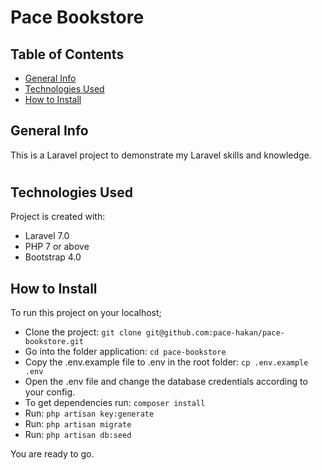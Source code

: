 # Pace Bookstore

## Table of Contents
* [General Info](#general-info)
* [Technologies Used](#technologies-used)
* [How to Install](#how-to-install)

###
## General Info
This is a Laravel project to demonstrate my Laravel skills and knowledge.

#
## Technologies Used
Project is created with:
* Laravel 7.0
* PHP 7 or above
* Bootstrap 4.0


## How to Install
To run this project on your localhost;

+ Clone the project: `git clone git@github.com:pace-hakan/pace-bookstore.git`
+ Go into the folder application: `cd pace-bookstore`
+ Copy the .env.example file to .env in the root folder: `cp .env.example .env`
+ Open the .env file and change the database credentials according to your config.
+ To get dependencies run: `composer install`
+ Run: `php artisan key:generate`
+ Run: `php artisan migrate`
+ Run: `php artisan db:seed`

You are ready to go.


